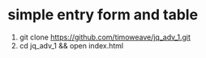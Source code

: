 # simple entry form and table

1. git clone https://github.com/timoweave/jq_adv_1.git
2. cd jq_adv_1 && open index.html
